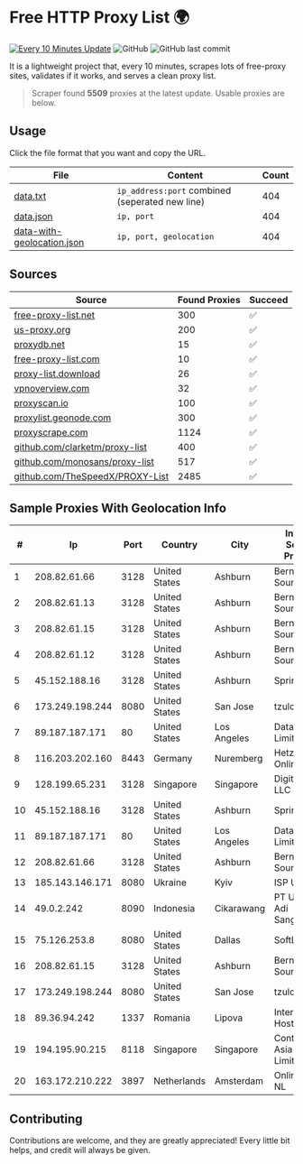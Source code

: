 
# Free HTTP Proxy List 🌍

[![Every 10 Minutes Update](https://github.com/mertguvencli/http-proxy-list/actions/workflows/main.yml/badge.svg?branch=main)](https://github.com/mertguvencli/http-proxy-list/actions/workflows/main.yml)
![GitHub](https://img.shields.io/github/license/mertguvencli/http-proxy-list)
![GitHub last commit](https://img.shields.io/github/last-commit/mertguvencli/http-proxy-list)

It is a lightweight project that, every 10 minutes, scrapes lots of free-proxy sites, validates if it works, and serves a clean proxy list.


> Scraper found **5509** proxies at the latest update. Usable proxies are below.

## Usage

Click the file format that you want and copy the URL.


|File|Content|Count|
|----|-------|-----|
|[data.txt](https://raw.githubusercontent.com/mertguvencli/http-proxy-list/main/proxy-list/data.txt)|`ip_address:port` combined (seperated new line)|404|
|[data.json](https://raw.githubusercontent.com/mertguvencli/http-proxy-list/main/proxy-list/data.json)|`ip, port`|404|
|[data-with-geolocation.json](https://raw.githubusercontent.com/mertguvencli/http-proxy-list/main/proxy-list/data-with-geolocation.json)|`ip, port, geolocation`|404|

## Sources

|Source|Found Proxies|Succeed|
|------|-------------|-------|
|[free-proxy-list.net](https://free-proxy-list.net)|300|✅|
|[us-proxy.org](https://www.us-proxy.org)|200|✅|
|[proxydb.net](http://proxydb.net)|15|✅|
|[free-proxy-list.com](https://free-proxy-list.com/?page=&port=&type%5B%5D=http&type%5B%5D=https&up_time=0&search=Search)|10|✅|
|[proxy-list.download](https://www.proxy-list.download/HTTP)|26|✅|
|[vpnoverview.com](https://vpnoverview.com/privacy/anonymous-browsing/free-proxy-servers)|32|✅|
|[proxyscan.io](https://www.proxyscan.io)|100|✅|
|[proxylist.geonode.com](https://proxylist.geonode.com/api/proxy-list?limit=300&page=1&sort_by=lastChecked&sort_type=desc&protocols=http,https)|300|✅|
|[proxyscrape.com](https://api.proxyscrape.com/v2/?request=displayproxies&protocol=http&timeout=10000&country=all&ssl=all&anonymity=all)|1124|✅|
|[github.com/clarketm/proxy-list](https://raw.githubusercontent.com/clarketm/proxy-list/master/proxy-list-raw.txt)|400|✅|
|[github.com/monosans/proxy-list](https://raw.githubusercontent.com/monosans/proxy-list/main/proxies/http.txt)|517|✅|
|[github.com/TheSpeedX/PROXY-List](https://raw.githubusercontent.com/TheSpeedX/PROXY-List/master/http.txt)|2485|✅|


## Sample Proxies With Geolocation Info

|#|Ip|Port|Country|City|Internet Service Provider|
|-|--|----|-------|----|-------------------------|
|1|208.82.61.66|3128|United States|Ashburn|Bernardi Sounds|
|2|208.82.61.13|3128|United States|Ashburn|Bernardi Sounds|
|3|208.82.61.15|3128|United States|Ashburn|Bernardi Sounds|
|4|208.82.61.12|3128|United States|Ashburn|Bernardi Sounds|
|5|45.152.188.16|3128|United States|Ashburn|Sprint|
|6|173.249.198.244|8080|United States|San Jose|tzulo, inc.|
|7|89.187.187.171|80|United States|Los Angeles|Datacamp Limited|
|8|116.203.202.160|8443|Germany|Nuremberg|Hetzner Online GmbH|
|9|128.199.65.231|3128|Singapore|Singapore|DigitalOcean, LLC|
|10|45.152.188.16|3128|United States|Ashburn|Sprint|
|11|89.187.187.171|80|United States|Los Angeles|Datacamp Limited|
|12|208.82.61.66|3128|United States|Ashburn|Bernardi Sounds|
|13|185.143.146.171|8080|Ukraine|Kyiv|ISP UTELS|
|14|49.0.2.242|8090|Indonesia|Cikarawang|PT Usaha Adi Sanggoro|
|15|75.126.253.8|8080|United States|Dallas|SoftLayer|
|16|208.82.61.15|3128|United States|Ashburn|Bernardi Sounds|
|17|173.249.198.244|8080|United States|San Jose|tzulo, inc.|
|18|89.36.94.242|1337|Romania|Lipova|Interkvm Host SRL|
|19|194.195.90.215|8118|Singapore|Singapore|Contabo Asia Private Limited|
|20|163.172.210.222|3897|Netherlands|Amsterdam|Online SAS NL|



## Contributing

Contributions are welcome, and they are greatly appreciated! Every
little bit helps, and credit will always be given.

